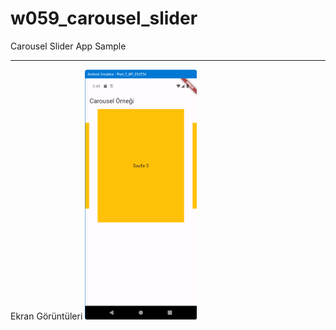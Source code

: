 # w059_carousel_slider

Carousel Slider App Sample
<HR>

Ekran Görüntüleri
<img src="https://github.com/VedatBiner/flutter-codes/blob/master/widgets_templates/w059_carousel_slider/screen_shots/img-01.png" height="400em"/>